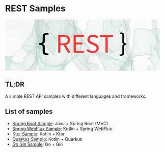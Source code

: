 # REST Samples

![rest](./misc/rest.jpg)

## TL;DR

A simple REST API samples with different languages and frameworks.

## List of samples

- [Spring Boot Sample](https://github.com/retheviper/springbootsample): Java + Spring Boot (MVC)
- [Spring WebFlux Sample](https://github.com/retheviper/springwebfluxsample): Kotlin + Spring WebFlux
- [Ktor Sample](https://github.com/retheviper/ktorsample): Kotlin + Ktor
- [Quarkus Sample](https://github.com/retheviper/quarkussample): Kotlin + Quarkus
- [Go Gin Sample](https://github.com/retheviper/goginsample): Go + Gin

